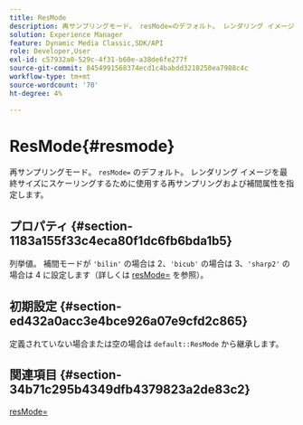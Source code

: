 ```yaml
---
title: ResMode
description: 再サンプリングモード。 resMode=のデフォルト。 レンダリング イメージを最終サイズにスケーリングするために使用する再サンプリングおよび補間属性を指定します。
solution: Experience Manager
feature: Dynamic Media Classic,SDK/API
role: Developer,User
exl-id: c57932a0-529c-4f31-b60e-a38de6fe277f
source-git-commit: 8454991568374ecd1c4babdd3210250ea7988c4c
workflow-type: tm+mt
source-wordcount: '70'
ht-degree: 4%

---
```


# ResMode{#resmode}

再サンプリングモード。 `resMode=` のデフォルト。 レンダリング イメージを最終サイズにスケーリングするために使用する再サンプリングおよび補間属性を指定します。

## プロパティ {#section-1183a155f33c4eca80f1dc6fb6bda1b5}

列挙値。 補間モードが `'bilin'` の場合は 2、`'bicub'` の場合は 3、`'sharp2'` の場合は 4 に設定します（詳しくは [resMode=](/help/aem-is-ir-api/ir-api/http-protocol/image-rendering-api-ref/c-ir-http-protocol-ref/c-ir-http-protocol-command-reference/r-ir-http-resmode.md) を参照）。

## 初期設定 {#section-ed432a0acc3e4bce926a07e9cfd2c865}

定義されていない場合または空の場合は `default::ResMode` から継承します。

## 関連項目 {#section-34b71c295b4349dfb4379823a2de83c2}

[resMode=](../../../../../ir-api/http-protocol/image-rendering-api-ref/c-ir-http-protocol-ref/c-ir-http-protocol-command-reference/r-ir-http-resmode.md#reference-851a5b636f8948cfb11456c9b7dab0d3)
